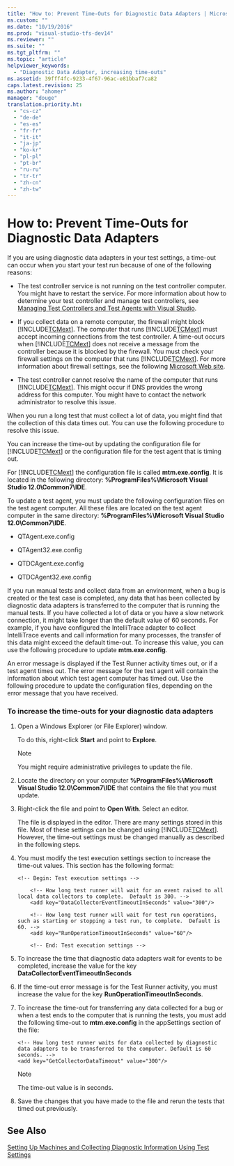 ```yaml
---
title: "How to: Prevent Time-Outs for Diagnostic Data Adapters | Microsoft Docs"
ms.custom: ""
ms.date: "10/19/2016"
ms.prod: "visual-studio-tfs-dev14"
ms.reviewer: ""
ms.suite: ""
ms.tgt_pltfrm: ""
ms.topic: "article"
helpviewer_keywords: 
  - "Diagnostic Data Adapter, increasing time-outs"
ms.assetid: 39fff4fc-9233-4f67-96ac-e81bbaf7ca82
caps.latest.revision: 25
ms.author: "ahomer"
manager: "douge"
translation.priority.ht: 
  - "cs-cz"
  - "de-de"
  - "es-es"
  - "fr-fr"
  - "it-it"
  - "ja-jp"
  - "ko-kr"
  - "pl-pl"
  - "pt-br"
  - "ru-ru"
  - "tr-tr"
  - "zh-cn"
  - "zh-tw"
---
```

# How to: Prevent Time-Outs for Diagnostic Data Adapters
If you are using diagnostic data adapters in your test settings, a time-out can occur when you start your test run because of one of the following reasons:  
  
-   The test controller service is not running on the test controller computer. You might have to restart the service. For more information about how to determine your test controller and manage test controllers, see [Managing Test Controllers and Test Agents with Visual Studio](../test/managing-test-controllers-and-test-agents-with-visual-studio.md).  
  
-   If you collect data on a remote computer, the firewall might block [!INCLUDE[TCMext](../code-quality/includes/tcmext_md.md)]. The computer that runs [!INCLUDE[TCMext](../code-quality/includes/tcmext_md.md)] must accept incoming connections from the test controller. A time-out occurs when [!INCLUDE[TCMext](../code-quality/includes/tcmext_md.md)] does not receive a message from the controller because it is blocked by the firewall. You must check your firewall settings on the computer that runs [!INCLUDE[TCMext](../code-quality/includes/tcmext_md.md)]. For more information about firewall settings, see the following [Microsoft Web site](http://go.microsoft.com/fwlink/?LinkId=184980).  
  
-   The test controller cannot resolve the name of the computer that runs [!INCLUDE[TCMext](../code-quality/includes/tcmext_md.md)]. This might occur if DNS provides the wrong address for this computer. You might have to contact the network administrator to resolve this issue.  
  
 When you run a long test that must collect a lot of data, you might find that the collection of this data times out. You can use the following procedure to resolve this issue.  
  
 You can increase the time-out by updating the configuration file for [!INCLUDE[TCMext](../code-quality/includes/tcmext_md.md)] or the configuration file for the test agent that is timing out.  
  
 For [!INCLUDE[TCMext](../code-quality/includes/tcmext_md.md)] the configuration file is called **mtm.exe.config**. It is located in the following directory: **%ProgramFiles%\Microsoft Visual Studio 12.0\Common7\IDE**.  
  
 To update a test agent, you must update the following configuration files on the test agent computer. All these files are located on the test agent computer in the same directory: **%ProgramFiles%\Microsoft Visual Studio 12.0\Common7\IDE**.  
  
-   QTAgent.exe.config  
  
-   QTAgent32.exe.config  
  
-   QTDCAgent.exe.config  
  
-   QTDCAgent32.exe.config  
  
 If you run manual tests and collect data from an environment, when a bug is created or the test case is completed, any data that has been collected by diagnostic data adapters is transferred to the computer that is running the manual tests. If you have collected a lot of data or you have a slow network connection, it might take longer than the default value of 60 seconds. For example, if you have configured the IntelliTrace adapter to collect IntelliTrace events and call information for many processes, the transfer of this data might exceed the default time-out. To increase this value, you can use the following procedure to update **mtm.exe.config**.  
  
 An error message is displayed if the Test Runner activity times out, or if a test agent times out. The error message for the test agent will contain the information about which test agent computer has timed out. Use the following procedure to update the configuration files, depending on the error message that you have received.  
  
### To increase the time-outs for your diagnostic data adapters  
  
1.  Open a Windows Explorer (or File Explorer) window.  
  
     To do this, right-click **Start** and point to **Explore**.  
  
    > [!NOTE]
    >  You might require administrative privileges to update the file.  
  
2.  Locate the directory on your computer **%ProgramFiles%\Microsoft Visual Studio 12.0\Common7\IDE** that contains the file that you must update.  
  
3.  Right-click the file and point to **Open With**. Select an editor.  
  
     The file is displayed in the editor. There are many settings stored in this file. Most of these settings can be changed using [!INCLUDE[TCMext](../code-quality/includes/tcmext_md.md)]. However, the time-out settings must be changed manually as described in the following steps.  
  
4.  You must modify the test execution settings section to increase the time-out values. This section has the following format:  
  
    ```  
    <!-- Begin: Test execution settings -->  
  
        <!-- How long test runner will wait for an event raised to all local data collectors to complete.  Default is 300. -->  
        <add key="DataCollectorEventTimeoutInSeconds" value="300"/>  
  
        <!-- How long test runner will wait for test run operations, such as starting or stopping a test run, to complete.  Default is 60. -->  
        <add key="RunOperationTimeoutInSeconds" value="60"/>  
  
        <!-- End: Test execution settings -->  
    ```  
  
5.  To increase the time that diagnostic data adapters wait for events to be completed, increase the value for the key **DataCollectorEventTimeoutInSeconds**  
  
6.  If the time-out error message is for the Test Runner activity, you must increase the value for the key **RunOperationTimeoutInSeconds**.  
  
7.  To increase the time-out for transferring any data collected for a bug or when a test ends to the computer that is running the tests, you must add the following time-out to **mtm.exe.config** in the appSettings section of the file:  
  
    ```  
    <!-- How long test runner waits for data collected by diagnostic data adapters to be transferred to the computer. Default is 60 seconds. -->  
    <add key="GetCollectorDataTimeout" value="300"/>  
    ```  
  
    > [!NOTE]
    >  The time-out value is in seconds.  
  
8.  Save the changes that you have made to the file and rerun the tests that timed out previously.  
  
## See Also  
 [Setting Up Machines and Collecting Diagnostic Information Using Test Settings](../test/setting-up-machines-and-collecting-diagnostic-information-using-test-settings.md)